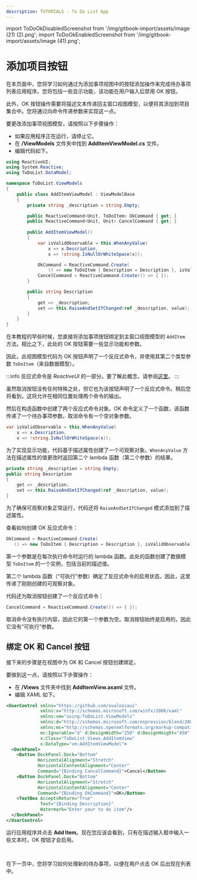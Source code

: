 ```yaml
---
description: TUTORIALS - To Do List App
---
```


import ToDoOkDisabledScreenshot from '/img/gitbook-import/assets/image (21) (2).png';
import ToDoOkEnabledScreenshot from '/img/gitbook-import/assets/image (41).png';

# 添加项目按钮

在本页面中，您将学习如何通过为添加事项视图中的按钮添加操作来完成待办事项列表应用程序。您将包括一些显示功能，该功能在用户输入后禁用 OK 按钮。

此外，OK 按钮操作需要将描述文本传递回主窗口视图模型，以便将其添加到项目集合中。您将通过向命令传递参数来实现这一点。

要更改添加事项视图模型，请按照以下步骤操作：

- 如果应用程序正在运行，请停止它。
- 在 **/ViewModels** 文件夹中找到 **AddItemViewModel.cs** 文件。
- 编辑代码如下。

```csharp
using ReactiveUI;
using System.Reactive;
using ToDoList.DataModel;

namespace ToDoList.ViewModels
{
    public class AddItemViewModel : ViewModelBase
    {
        private string _description = string.Empty;

        public ReactiveCommand<Unit, ToDoItem> OkCommand { get; }
        public ReactiveCommand<Unit, Unit> CancelCommand { get; }
        
        public AddItemViewModel()
        {
            var isValidObservable = this.WhenAnyValue(
                x => x.Description,
                x => !string.IsNullOrWhiteSpace(x));

            OkCommand = ReactiveCommand.Create(
                () => new ToDoItem { Description = Description }, isValidObservable);
            CancelCommand = ReactiveCommand.Create(() => { });
        }

        public string Description
        {
            get => _description;
            set => this.RaiseAndSetIfChanged(ref _description, value);
        }
    }
}
```

在本教程的早些时候，您直接将添加事项按钮绑定到主窗口视图模型的 `AddItem` 方法。相比之下，此处的 OK 按钮需要一些显示功能和参数。

因此，此视图模型代码为 OK 按钮声明了一个反应式命令，并使用其第二个类型参数 `ToDoItem`（来自数据模型）。

:::info
反应式命令是 _ReactiveUI_ 的一部分。要了解此概念，请参阅[这里](../../concepts/reactiveui/reactive-command.md)。
:::

虽然取消按钮没有任何特殊之处，但它也为该按钮声明了一个反应式命令。稍后您将看到，这将允许在相同位置处理两个命令的输出。

然后在构造函数中创建了两个反应式命令对象。OK 命令定义了一个函数，该函数传递了一个待办事项参数。取消命令有一个空对象参数。

```csharp
var isValidObservable = this.WhenAnyValue(
    x => x.Description,
    x => !string.IsNullOrWhiteSpace(x));
```

为了实现显示功能，代码基于描述属性创建了一个可观察对象。`WhenAnyValue` 方法在描述属性的值更改时返回第二个 lambda 函数（第二个参数）的结果。

```csharp
private string _description = string.Empty;
public string Description
{
    get => _description;
    set => this.RaiseAndSetIfChanged(ref _description, value);
}
```

为了确保可观察对象正常运行，代码还将 `RaiseAndSetIfChanged` 模式添加到了描述属性。

查看如何创建 OK 反应式命令：

```csharp
OkCommand = ReactiveCommand.Create(
   () => new ToDoItem { Description = Description }, isValidObservable);
```

第一个参数是在每次执行命令时运行的 lambda 函数。此处的函数创建了数据模型 `ToDoItem` 的一个实例，包括当前的描述值。

第二个 lambda 函数（“可执行”参数）确定了反应式命令的启用状态。因此，这里传递了刚刚创建的可观察对象。

代码还为取消按钮创建了一个反应式命令：

```csharp
CancelCommand = ReactiveCommand.Create(() => { });
```

取消命令没有执行内容，因此它的第一个参数为空。取消按钮始终是启用的，因此它没有“可执行”参数。

## 绑定 OK 和 Cancel 按钮

接下来的步骤是在视图中为 OK 和 Cancel 按钮创建绑定。

要做到这一点，请按照以下步骤操作：

- 在 **/Views** 文件夹中找到 **AddItemView.axaml** 文件。
- 编辑 XAML 如下。

```xml
<UserControl xmlns="https://github.com/avaloniaui"
             xmlns:x="http://schemas.microsoft.com/winfx/2006/xaml"
             xmlns:vm="using:ToDoList.ViewModels"
             xmlns:d="http://schemas.microsoft.com/expression/blend/2008"
             xmlns:mc="http://schemas.openxmlformats.org/markup-compatibility/2006"
             mc:Ignorable="d" d:DesignWidth="250" d:DesignHeight="450"
             x:Class="ToDoList.Views.AddItemView"
             x:DataType="vm:AddItemViewModel">
  <DockPanel>
    <Button DockPanel.Dock="Bottom" 
            HorizontalAlignment="Stretch"
            HorizontalContentAlignment="Center"
            Command="{Binding CancelCommand}">Cancel</Button>
    <Button DockPanel.Dock="Bottom" 
            HorizontalAlignment="Stretch"
            HorizontalContentAlignment="Center"
            Command="{Binding OkCommand}">OK</Button>
    <TextBox AcceptsReturn="True"
             Text="{Binding Description}"
             Watermark="Enter your to do item"/>
  </DockPanel>
</UserControl>
```

运行应用程序并点击 **Add Item**。现在您应该会看到，只有在描述输入框中输入一些文本时，OK 按钮才会启用。

<img className="center" src={ToDoOkDisabledScreenshot} alt="" />

<img className="center" src={ToDoOkEnabledScreenshot} alt="" />

在下一页中，您将学习如何处理新的待办事项，以便在用户点击 OK 后出现在列表中。
